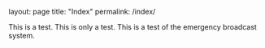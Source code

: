 layout: page
title: "Index"
permalink: /index/

This is a test.  This is only a test. This is a test of the emergency broadcast system.

